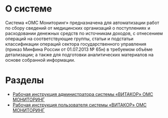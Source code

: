 <!-- TITLE: ОМС Мониторинг -->
<!-- SUBTITLE: ОМС Финанс - ОМС Мониторинг -->

# О системе
Система «ОМС Мониторинг» предназначена для автоматизации работ по сбору сведений от медицинских организаций о поступлениях и расходовании денежных средств по источникам доходов, с отнесением операций на соответствующие группы, статьи и подстатьи классификации операций сектора государственного управления (приказ Минфина России от 01.07.2013 № 65н) в требуемом объёме детализации; а также для подготовки аналитических материалов на основе собранной информации.

# Разделы
- [Рабочая инструкция администратора системы «ВИТАКОР» ОМС МОНИТОРИНГ](rab-instr-admin-monitor)
- [Рабочая инструкция пользователя системы «ВИТАКОР» ОМС МОНИТОРИНГ](rab-instr-polz-monitor)
